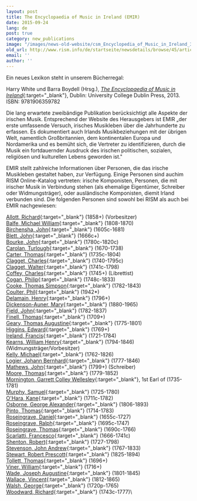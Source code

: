 ```yaml
---
layout: post
title: The Encyclopaedia of Music in Ireland (EMIR)
date: 2015-09-24
lang: de
post: true
category: new_publications
image: "/images/news-old-website/csm_Encyclopedia_of_Music_in_Ireland_337829a88f.jpg"
old_url: http://www.rism.info/de/startseite/newsdetails/browse/45/article/64/the-encyclopaedia-of-music-in-ireland-emir.html
email: ''
author: ''
---
```


Ein neues Lexikon steht in unserem Bücherregal:

Harry White und Barra Boydell (Hrsg.), [_The Encyclopaedia of Music in Ireland_](http://www.ucdpress.ie/display.asp?isbn=9781906359782&){:target="_blank"}, Dublin: University College Dublin Press, 2013. ISBN: 9781906359782

Die lang erwartete zweibändige Publikation berücksichtigt alle Aspekte der irischen Musik. Entsprechend der Website des Herausgebers ist EMIR „der erste umfassende Versuch, irisches Musikleben über die Jahrhunderte zu erfassen. Es dokumentiert auch Irlands Musikbeziehungen mit der übrigen Welt, namentlich Großbritannien, dem kontinentalen Europa und Nordamerika und es bemüht sich, die Vertreter zu identifizieren, durch die Musik ein fortdauernder Ausdruck des irischen politischen, sozialen, religiösen und kulturellen Lebens geworden ist."

EMIR stellt zahlreiche Informationen über Personen, die das irische Musikleben gestaltet haben, zur Verfügung. Einige Personen sind auchim RISM Online-Katalog vertreten: irische Komponisten, Personen, die mit irischer Musik in Verbindung stehen (als ehemalige Eigentümer, Schreiber oder Widmungsträger), oder ausländische Komponisten, diemit Irland verbunden sind. Die folgenden Personen sind sowohl bei RISM als auch bei EMIR nachgewiesen:

[Allott, Richard](https://opac.rism.info/search?id=700005854){:target="_blank"} (1858+) (Vorbesitzer)\
[Balfe, Michael William](https://opac.rism.info/search?View=rism&author=Balfe+Michael+William){:target="_blank"} (1808-1870)\
[Birchensha, John](https://opac.rism.info/search?View=rism&author=Birchensha+John){:target="_blank"} (1605c-1681)\
[Blett, John](https://opac.rism.info/search?View=rism&author=Blett+John){:target="_blank"} (1666c+)\
[Bourke, John](https://opac.rism.info/search?View=rism&author=Bourke+John){:target="_blank"} (1780c-1820c)\
[Carolan, Turlough](https://opac.rism.info/search?View=rism&author=Carolan+Turlough){:target="_blank"} (1670-1738)\
[Carter, Thomas](https://opac.rism.info/search?View=rism&author=Carter+Thomas){:target="_blank"} (1735c-1804)\
[Clagget, Charles](https://opac.rism.info/search?View=rism&author=Clagget+Charles){:target="_blank"} (1740-1795c)\
[Clagget, Walter](https://opac.rism.info/search?View=rism&author=Clagget+Walter){:target="_blank"} (1741c-1798)\
[Coffey, Charles](https://opac.rism.info/search?View=rism&q=Coffey+Charles){:target="_blank"} (1745+) (Librettist)\
[Cogan, Philip](https://opac.rism.info/search?View=rism&author=Cogan+Philip){:target="_blank"} (1748c-1833)\
[Cooke, Thomas Simpson](https://opac.rism.info/search?View=rism&author=Cooke+Thomas+Simpson){:target="_blank"} (1782-1843)\
[Coulter, Phil](https://opac.rism.info/search?View=rism&author=Coulter+Phil){:target="_blank"} (1942\*)\
[Delamain, Henry](https://opac.rism.info/search?View=rism&author=Delamain+Henry){:target="_blank"} (1796+)\
[Dickenson-Auner, Mary](https://opac.rism.info/search?View=rism&author=Dickenson+Auner+Mary){:target="_blank"} (1880-1965)\
[Field, John](https://opac.rism.info/search?View=rism&author=Field+John){:target="_blank"} (1782-1837)\
[Finell, Thomas](https://opac.rism.info/search?View=rism&author=Finell+Thomas){:target="_blank"} (1709+)\
[Geary, Thomas Augustine](https://opac.rism.info/search?View=rism&author=Geary+Thomas+Augustine){:target="_blank"} (1775-1801)\
[Higgins, Edward](https://opac.rism.info/search?View=rism&author=Higgins+Edward){:target="_blank"} (1769+)\
[Ireland, Francis](https://opac.rism.info/search?View=rism&author=Ireland+Francis){:target="_blank"} (1721-1784)\
[Kearns, William Henry](https://opac.rism.info/search?View=rism&q=Kearns+William+Henry){:target="_blank"} (1794-1846) (Widmungsträger/Vorbesitzer)\
[Kelly, Michael](https://opac.rism.info/search?View=rism&author=Kelly+Michael){:target="_blank"} (1762-1826)\
[Logier, Johann Bernhard](https://opac.rism.info/search?View=rism&author=Logier+Johann+Bernhard){:target="_blank"} (1777-1846)\
[Mathews, John](https://opac.rism.info/search?View=rism&q=Mathews+John&year=1799){:target="_blank"} (1799+) (Schreiber)\
[Moore, Thomas](https://opac.rism.info/search?View=rism&author=Moore+Thomas){:target="_blank"} (1779-1852)\
[Mornington, Garrett Colley Wellesley](https://opac.rism.info/search?View=rism&author=Mornington+Garrett+Colley+Wellesley){:target="_blank"}, 1st Earl of (1735-1781)\
[Murphy, Samuel](https://opac.rism.info/search?View=rism&author=Murphy+Samuel){:target="_blank"} (1725-1780)\
[O'Hara, Kane](https://opac.rism.info/search?View=rism&author=O'Hara+Kane){:target="_blank"} (1711c-1782)\
[Osborne, George Alexander](https://opac.rism.info/search?View=rism&author=Osborne+George+Alexander){:target="_blank"} (1806-1893)\
[Pinto, Thomas](https://opac.rism.info/search?View=rism&author=Pinto+Thomas){:target="_blank"} (1714-1783)\
[Roseingrave, Daniel](https://opac.rism.info/search?View=rism&author=Roseingrave+Daniel){:target="_blank"} (1655c-1727)\
[Roseingrave, Ralph](https://opac.rism.info/search?View=rism&author=Roseingrave+Ralph){:target="_blank"} (1695c-1747)\
[Roseingrave, Thomas](https://opac.rism.info/search?View=rism&author=Roseingrave+Thomas){:target="_blank"} (1690c-1766)\
[Scarlatti, Francesco](https://opac.rism.info/search?View=rism&author=Scarlatti+Francesco){:target="_blank"} (1666-1741c)\
[Shenton, Robert](https://opac.rism.info/search?View=rism&author=Shenton+Robert){:target="_blank"} (1727-1798)\
[Stevenson, John Andrew](https://opac.rism.info/search?View=rism&author=Stevenson+John+Andrew){:target="_blank"} (1767-1833)\
[Stewart, Robert Prescott](https://opac.rism.info/search?View=rism&author=Stewart+Robert+Prescott){:target="_blank"} (1825-1894)\
[Tollett, Thomas](https://opac.rism.info/search?View=rism&author=Tollett+Thomas){:target="_blank"} (1696+)\
[Viner, William](https://opac.rism.info/search?View=rism&author=Viner+William){:target="_blank"} (1716+)\
[Wade, Joseph Augustine](https://opac.rism.info/search?View=rism&author=Wade+Joseph+Augustine){:target="_blank"} (1801-1845)\
[Wallace, Vincent](https://opac.rism.info/search?View=rism&author=Wallace+Vincent){:target="_blank"} (1812-1865)\
[Walsh, George](https://opac.rism.info/search?View=rism&author=Walsh+George){:target="_blank"} (1720p-1765)\
[Woodward, Richard](https://opac.rism.info/search?View=rism&author=Woodward+Richard){:target="_blank"} (1743c-1777)\
